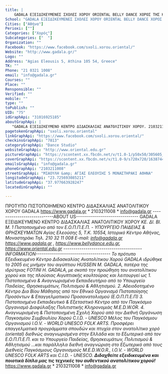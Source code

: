 ```yaml
---
title: |
    GADALA ΕΞΕΙΔΙΚΕΥΜΕΝΕΣ ΣΧΟΛΕΣ ΧΟΡΟΥ ORIENTAL BELLY DANCE ΧΟΡΟΣ ΤΗΣ ΚΟΙΛΙΑΣ ΟΡΙΕΝΤΑΛ BELLYDANCING
School: "GADALA ΕΞΕΙΔΙΚΕΥΜΕΝΕΣ ΣΧΟΛΕΣ ΧΟΡΟΥ ORIENTAL BELLY DANCE ΧΟΡΟΣ ΤΗΣ ΚΟΙΛΙΑΣ ΟΡΙΕΝΤΑΛ BELLYDANCING"
Cities: ["Αθήνα"]
Perioxi: [""]
Categories: ["Χορός"]
Subcategories: ["  "]
Organization: ""
Facebook: "https://www.facebook.com/sxoli.xorou.oriental/"
Website: "http://www.gadala.gr/"
Logo: ""
Address: "Agias Eleousis 5, Athina 105 54, Greece"
TK: ""
Phone: "21 0321 1008"
email: "info@gadala.gr"
Courses: ""
Place: ""
Rensponsible: ""
Verified: ""
mobile: ""
type: ""
toPublish: ""
UID: "75"
idGraphApi: "31016925185"
aboutGraphApi: | 
   "GADALA ΕΞΕΙΔΙΚΕΥΜΕΝΟ ΚΕΝΤΡΟ ΔΙΔΑΣΚΑΛΙΑΣ ΑΝΑΤΟΛΙΤΙΚΟΥ ΧΟΡΟΥ. 2103211008, ΑΓ.ΕΛΕΟΥΣΗΣ 5, ΑΘΗΝΑ"
pagetokenGraphApi: "sxoli.xorou.oriental"
linkGraphApi: "https://www.facebook.com/sxoli.xorou.oriental/"
checkinsGraphApi: "7813"
categoryGraphApi: "Dance Studio"
websiteGraphApi: "http://www.oriental.edu.gr"
pictureGraphApi: "https://scontent.xx.fbcdn.net/v/t1.0-1/p50x50/305605_10150702395875186_491086000_n.jpg?oh=82d51ea924d675ffd17f1343213337d1&amp;oe=5B4532D9"
coverGraphApi: "https://scontent.xx.fbcdn.net/v/t1.0-9/s720x720/16387448_10154502253810186_2534362701297774093_n.jpg?oh=0cb1b82322a5cfa2b76a9387df0ee1b0&amp;oe=5B3A38C1"
emailsGraphApi: "info@gadala.gr"
phoneGraphApi: "2103211008"
streetGraphApi: "ΜΙΑΟΥΛΗ &amp; ΑΓΙΑΣ ΕΛΕΟΥΣΗΣ 5 ΜΟΝΑΣΤΗΡΑΚΙ ΑΘΗΝΑ"
longitudeGraphApi: "23.725693085211"
latitudeGraphApi: "37.977663928247"
locatedinGraphApi: ""

---
```


ΠΡΟΤΥΠΟ ΠΙΣΤΟΠΟΙΗΜΕΝΟ ΚΕΝΤΡΟ ΔΙΔΑΣΚΑΛΙΑΣ ΑΝΑΤΟΛΙΤΙΚΟΥ ΧΟΡΟΥ GADALA https://www.gadala.gr * 2103211008 * info@gadala.gr ----------------------------ABOUT US------------------------------- GADALA ΕΞΕΙΔΙΚΕΥΜΕΝΟ ΚΕΝΤΡΟ ΔΙΔΑΣΚΑΛΙΑΣ ΑΝΑΤΟΛΙΤΙΚΟΥ ΧΟΡΟΥ *ΚΕ. ΔΙ. ΒΙ. Μ. 1 Πιστοποιημένο από τον Ε.Ο.Π.Π.Ε.Π. - ΥΠΟΥΡΓΕΙΟ ΠΑΙΔΕΙΑΣ &amp; ΘΡΗΣΚΕΥΜΑΤΩΝ Αγίας Ελεούσης 5, Τ.Κ. 10554, Ιστορικό Κέντρο Αθήνας, Μοναστηράκι Τηλ. 210 32 11 008 E-mail: info@gadala.gr https://www.gadala.gr , https://www.bellydance.edu.gr, https://www.oriental.edu.gr ---------------------------------------INFORMATION------------------------------------- Το πρότυπο Εξειδικευμένο Κέντρο Διδασκαλίας Ανατολίτικου Χορού GADALA ιδρύθηκε το 2005 εις μνήμην του αιγύπτιου HUSSEIN M. GADALA, πατέρα της ιδρύτριας FOTINI H. GADALA, με σκοπό την προώθηση του ανατολίτικου χορού και της πλούσιας Αιγυπτιακής κουλτούρας και λειτουργεί ως 1. Πιστοποιημένο &amp; Αναγνωρισμένο Εκπαιδευτήριο από το Υπουργείο Παιδείας, Θρησκευμάτων, Πολιτισμού &amp; Αθλητισμού. 2. Αδειοδοτημένο Κέντρο Δια Βίου Μάθησης από τον Εθνικό Οργανισμό Πιστοποίησης Προσόντων &amp; Επαγγελματικού Προσανατολισμού (Ε.Ο.Π.Π.Ε.Π) 3. Πιστοποιημένο Εκπαιδευτικό &amp; Εξεταστικό Κέντρο από τον Παγκόσμιο Οργανισμό Διαφύλαξης Πολιτιστικής Κληρονομιάς M.E.D.W.OR. 4. Αναγνωρισμένη &amp; Πιστοποιημένη Σχολή Χορού από την Διεθνή Οργάνωση Παγκοσμίου Συμβουλίου Χορού C.I.D. - UNESCO Μέλος του Παγκόσμιου Οργανισμού I.O.V. - WORLD UNESCO FOLK ARTS. Προσφέρει επαγγελματικά προγράμματα σπουδών και πτυχία στον ανατολίτικο χορό (oriental) διεθνώς αναγνωρισμένα στην Ελλάδα και το Εξωτερικό από τον Ε.Ο.Π.Π.Ε.Π. και το Υπουργείο Παιδείας, Θρησκευμάτων, Πολιτισμού &amp; Αθλητισμού ...και παράλληλα διεθνή αναγνώριση στο Εξωτερικό από τους Διεθνείς Παγκόσμιους Οργανισμούς M.E.D.W.O.R., I.O.V. - WORLD UNESCO FOLK ARTS και C.I.D. - UNESCO. ******Διδαχθείτε εξειδικευμένα και ποιοτικά δίπλα μας τις τεχνικές του αυθεντικού ανατολίτικου χορού!******* https://www.gadala.gr * 2103211008 * info@gadala.gr 

